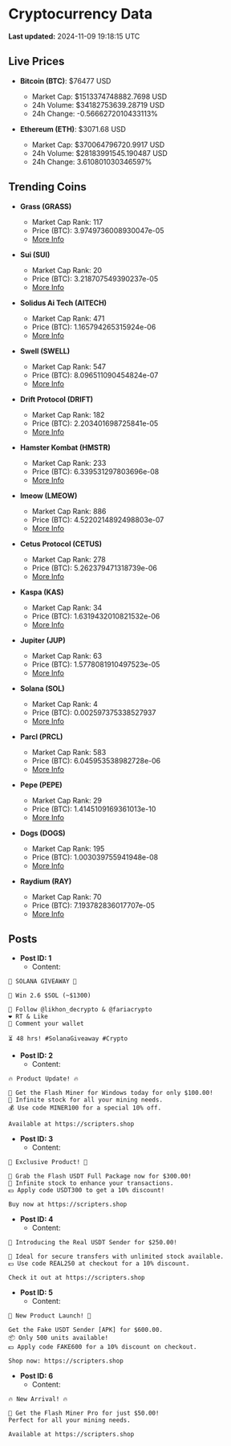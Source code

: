 # Cryptocurrency Data

**Last updated:** 2024-11-09 19:18:15 UTC

## Live Prices
- **Bitcoin (BTC)**: $76477 USD
  - Market Cap: $1513374748882.7698 USD
  - 24h Volume: $34182753639.28719 USD
  - 24h Change: -0.5666272010433113%

- **Ethereum (ETH)**: $3071.68 USD
  - Market Cap: $370064796720.9917 USD
  - 24h Volume: $28183991545.190487 USD
  - 24h Change: 3.610801030346597%

## Trending Coins
- **Grass (GRASS)**
  - Market Cap Rank: 117
  - Price (BTC): 3.9749736008930047e-05
  - [More Info](https://www.coingecko.com/en/coins/grass)

- **Sui (SUI)**
  - Market Cap Rank: 20
  - Price (BTC): 3.218707549390237e-05
  - [More Info](https://www.coingecko.com/en/coins/sui)

- **Solidus Ai Tech (AITECH)**
  - Market Cap Rank: 471
  - Price (BTC): 1.165794265315924e-06
  - [More Info](https://www.coingecko.com/en/coins/solidus-ai-tech)

- **Swell (SWELL)**
  - Market Cap Rank: 547
  - Price (BTC): 8.096511090454824e-07
  - [More Info](https://www.coingecko.com/en/coins/swell-network)

- **Drift Protocol (DRIFT)**
  - Market Cap Rank: 182
  - Price (BTC): 2.203401698725841e-05
  - [More Info](https://www.coingecko.com/en/coins/drift-protocol)

- **Hamster Kombat (HMSTR)**
  - Market Cap Rank: 233
  - Price (BTC): 6.339531297803696e-08
  - [More Info](https://www.coingecko.com/en/coins/hamster-kombat)

- **lmeow (LMEOW)**
  - Market Cap Rank: 886
  - Price (BTC): 4.5220214892498803e-07
  - [More Info](https://www.coingecko.com/en/coins/lmeow-2)

- **Cetus Protocol (CETUS)**
  - Market Cap Rank: 278
  - Price (BTC): 5.262379471318739e-06
  - [More Info](https://www.coingecko.com/en/coins/cetus-protocol)

- **Kaspa (KAS)**
  - Market Cap Rank: 34
  - Price (BTC): 1.6319432010821532e-06
  - [More Info](https://www.coingecko.com/en/coins/kaspa)

- **Jupiter (JUP)**
  - Market Cap Rank: 63
  - Price (BTC): 1.5778081910497523e-05
  - [More Info](https://www.coingecko.com/en/coins/jupiter)

- **Solana (SOL)**
  - Market Cap Rank: 4
  - Price (BTC): 0.002597375338527937
  - [More Info](https://www.coingecko.com/en/coins/solana)

- **Parcl (PRCL)**
  - Market Cap Rank: 583
  - Price (BTC): 6.045953538982728e-06
  - [More Info](https://www.coingecko.com/en/coins/parcl)

- **Pepe (PEPE)**
  - Market Cap Rank: 29
  - Price (BTC): 1.4145109169361013e-10
  - [More Info](https://www.coingecko.com/en/coins/pepe)

- **Dogs (DOGS)**
  - Market Cap Rank: 195
  - Price (BTC): 1.003039755941948e-08
  - [More Info](https://www.coingecko.com/en/coins/dogs)

- **Raydium (RAY)**
  - Market Cap Rank: 70
  - Price (BTC): 7.193782836017707e-05
  - [More Info](https://www.coingecko.com/en/coins/raydium)

## Posts
- **Post ID: 1**
  - Content:
```
🚀 SOLANA GIVEAWAY 🚀

🎁 Win 2.6 $SOL (~$1300)

🤝 Follow @likhon_decrypto & @fariacrypto
❤️ RT & Like
💬 Comment your wallet

⏳ 48 hrs! #SolanaGiveaway #Crypto
```

- **Post ID: 2**
  - Content:
```
🔥 Product Update! 🔥

🚀 Get the Flash Miner for Windows today for only $100.00!
🔋 Infinite stock for all your mining needs.
💰 Use code MINER100 for a special 10% off.

Available at https://scripters.shop
```

- **Post ID: 3**
  - Content:
```
🎁 Exclusive Product! 🎁

💸 Grab the Flash USDT Full Package now for $300.00!
🎉 Infinite stock to enhance your transactions.
💵 Apply code USDT300 to get a 10% discount!

Buy now at https://scripters.shop
```

- **Post ID: 4**
  - Content:
```
💎 Introducing the Real USDT Sender for $250.00!

💼 Ideal for secure transfers with unlimited stock available.
💵 Use code REAL250 at checkout for a 10% discount.

Check it out at https://scripters.shop
```

- **Post ID: 5**
  - Content:
```
🚀 New Product Launch! 🚀

Get the Fake USDT Sender [APK] for $600.00.
📦 Only 500 units available!
💵 Apply code FAKE600 for a 10% discount on checkout.

Shop now: https://scripters.shop
```

- **Post ID: 6**
  - Content:
```
🔥 New Arrival! 🔥

💸 Get the Flash Miner Pro for just $50.00!
Perfect for all your mining needs.

Available at https://scripters.shop
```

